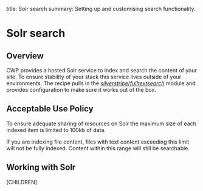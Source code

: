 title: Solr search
summary: Setting up and customising search functionality.

# Solr search

## Overview

CWP provides a hosted Solr service to index and search the content of your site. To ensure stability of your stack
this service lives outside of your environments. The recipe pulls in the [*silverstripe/fulltextsearch*](https://github.com/silverstripe-labs/silverstripe-fulltextsearch) module and
provides configuration to make sure it works out of the box.

## Acceptable Use Policy

To ensure adequate sharing of resources on Solr the maximum size of each indexed item is limited to 100kb of data.

If you are indexing file content, files with text content exceeding
this limit will not be fully indexed. Content within this range will still be searchable.

## Working with Solr

[CHILDREN]
